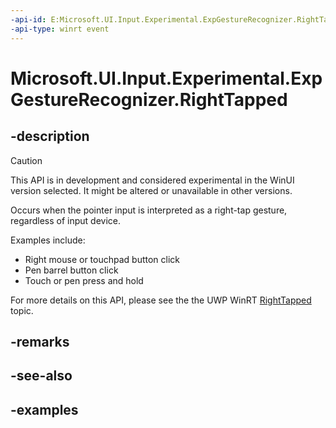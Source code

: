 ```yaml
---
-api-id: E:Microsoft.UI.Input.Experimental.ExpGestureRecognizer.RightTapped
-api-type: winrt event
---
```


# Microsoft.UI.Input.Experimental.ExpGestureRecognizer.RightTapped

<!--
public event Windows.Foundation.TypedEventHandler<Microsoft.UI.Input.Experimental.ExpGestureRecognizer,Microsoft.UI.Input.Experimental.ExpRightTappedEventArgs> RightTapped;
-->

## -description

> [!CAUTION]
> This API is in development and considered experimental in the WinUI version selected. It might be altered or unavailable in other versions.

Occurs when the pointer input is interpreted as a right-tap gesture, regardless of input device.

Examples include:

- Right mouse or touchpad button click
- Pen barrel button click
- Touch or pen press and hold

For more details on this API, please see the the UWP WinRT [RightTapped](/uwp/api/windows.ui.input.gesturerecognizer.righttapped) topic.

## -remarks

## -see-also

## -examples
